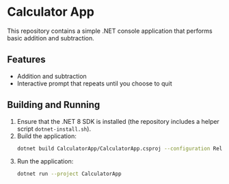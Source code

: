 # Calculator App

This repository contains a simple .NET console application that performs basic addition and subtraction.

## Features
- Addition and subtraction
- Interactive prompt that repeats until you choose to quit

## Building and Running
1. Ensure that the .NET 8 SDK is installed (the repository includes a helper script `dotnet-install.sh`).
2. Build the application:
   ```bash
   dotnet build CalculatorApp/CalculatorApp.csproj --configuration Release
   ```
3. Run the application:
   ```bash
   dotnet run --project CalculatorApp
   ```
